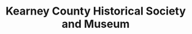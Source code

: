 ---
layout: repo
title: "Kearney County Historical Society and Museum"
id: 11709
permalink: repos/11709/
---